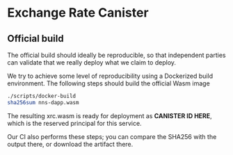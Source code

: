 # Exchange Rate Canister

## Official build
The official build should ideally be reproducible, so that independent parties can validate that we really deploy what we claim to deploy.

We try to achieve some level of reproducibility using a Dockerized build environment. The following steps should build the official Wasm image

```bash
./scripts/docker-build
sha256sum nns-dapp.wasm
```

The resulting xrc.wasm is ready for deployment as **CANISTER ID HERE**, which is the reserved principal for this service.

Our CI also performs these steps; you can compare the SHA256 with the output there, or download the artifact there.
